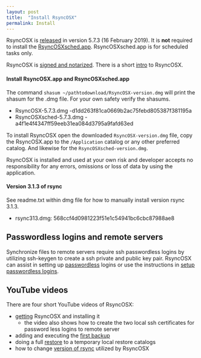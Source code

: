 ```yaml
---
layout: post
title:  "Install RsyncOSX"
permalink: Install
---
```

RsyncOSX is [released](https://github.com/rsyncOSX/RsyncOSX/releases/tag/v5.7.3) in version 5.7.3 (16 February 2019). It is **not** required to install the [RsyncOSXsched.app](https://github.com/rsyncOSX/RsyncOSXsched). RsyncOSXsched.app is for scheduled tasks only.

RsyncOSX is [signed and notarized](/Notarized). There is a short [intro](/Intro) to RsyncOSX.

#### Install RsyncOSX.app and  RsyncOSXsched.app

The command `shasum ~/pathtodownload/RsyncOSX-version.dmg` will print the shasum for the .dmg file. For your own safety verify the shasums.

- RsyncOSX-5.7.3.dmg -d1dd263f81ca0669b2ac75febd805387f381195a
- RsyncOSXsched-5.7.3.dmg - a4f1e4f4347ff59eeb31ea084d3795a9fafd63ed

To install RsyncOSX open the downloaded `RsyncOSX-version.dmg` file, copy the RsyncOSX.app to the `/Application` catalog or any other preferred catalog. And likewise for the `RsyncOSXsched-version.dmg`.

RsyncOSX is installed and used at your own risk and developer accepts no responsibility for any errors, omissions or loss of data by using the application.

#### Version 3.1.3 of rsync

See readme.txt within dmg file for how to manually install version rsync 3.1.3.

- rsync313.dmg: 568ccf4d0981223f51e1c54941bc6cbc87988ae8

## Passwordless logins and remote servers

Synchronize files to remote servers require ssh passwordless logins by utilizing ssh-keygen to create a ssh private and public key pair. RsyncOSX can assist in setting up [passwordless](/ssh) logins or use the instructions in [setup passwordless logins](/PasswordlessLogin).

## YouTube videos

There are four short YouTube videos of RsyncOSX:

- [getting](https://youtu.be/MrT8NzdF9dE) RsyncOSX and installing it
  - the video also shows how to create the two local ssh certificates for password less logins to remote server
- adding and executing the [first backup](https://youtu.be/8oe1lKgiDx8)
- doing a full [restore](https://youtu.be/-R6n_8fl6Ls) to a temporary local restore catalogs
- how to change [version of rsync](https://youtu.be/mVFL25-lo6Y) utilized by RsyncOSX
